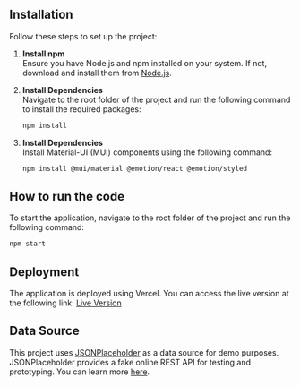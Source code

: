 ## Installation
Follow these steps to set up the project:  

1. **Install npm**  
   Ensure you have Node.js and npm installed on your system. If not, download and install them from [Node.js](https://nodejs.org/).  

2. **Install Dependencies**  
   Navigate to the root folder of the project and run the following command to install the required packages:  
   ```bash
   npm install
   
3. **Install Dependencies**  
   Install Material-UI (MUI) components using the following command:  
   ```bash
   npm install @mui/material @emotion/react @emotion/styled
   ```

## How to run the code
To start the application, navigate to the root folder of the project and run the following command:
```bash
npm start
```

## Deployment
The application is deployed using Vercel. You can access the live version at the following link:
[Live Version](https://jc-contact-list.vercel.app/)

## Data Source
This project uses [JSONPlaceholder](https://jsonplaceholder.typicode.com/) as a data source for demo purposes. JSONPlaceholder provides a fake online REST API for testing and prototyping. You can learn more [here](https://jsonplaceholder.typicode.com/guide/).
